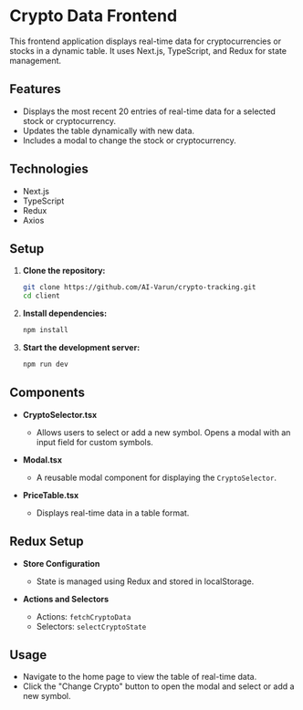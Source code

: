 # Crypto Data Frontend

This frontend application displays real-time data for cryptocurrencies or stocks in a dynamic table. It uses Next.js, TypeScript, and Redux for state management.

## Features

- Displays the most recent 20 entries of real-time data for a selected stock or cryptocurrency.
- Updates the table dynamically with new data.
- Includes a modal to change the stock or cryptocurrency.

## Technologies

- Next.js
- TypeScript
- Redux
- Axios

## Setup

1. **Clone the repository:**

    ```bash
    git clone https://github.com/AI-Varun/crypto-tracking.git
    cd client
    ```

2. **Install dependencies:**

    ```bash
    npm install
    ```

4. **Start the development server:**

    ```bash
    npm run dev
    ```

## Components

- **CryptoSelector.tsx**
  - Allows users to select or add a new symbol. Opens a modal with an input field for custom symbols.

- **Modal.tsx**
  - A reusable modal component for displaying the `CryptoSelector`.

- **PriceTable.tsx**
  - Displays real-time data in a table format.

## Redux Setup

- **Store Configuration**
  - State is managed using Redux and stored in localStorage.

- **Actions and Selectors**
  - Actions: `fetchCryptoData`
  - Selectors: `selectCryptoState`

## Usage

- Navigate to the home page to view the table of real-time data.
- Click the "Change Crypto" button to open the modal and select or add a new symbol.
